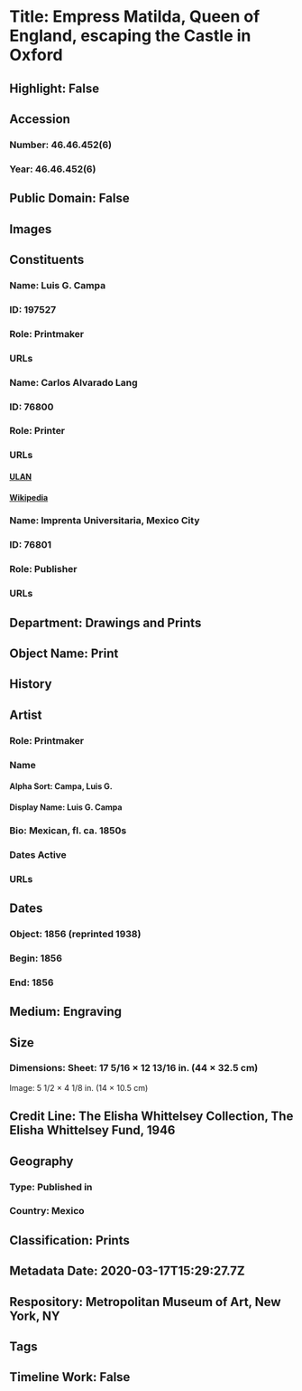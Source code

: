 # Title: Empress Matilda, Queen of England, escaping the Castle in Oxford
## Highlight: False
## Accession
### Number: 46.46.452(6)
### Year: 46.46.452(6)
## Public Domain: False
## Images
## Constituents
### Name: Luis G. Campa
### ID: 197527
### Role: Printmaker
### URLs
### Name: Carlos Alvarado Lang
### ID: 76800
### Role: Printer
### URLs
#### [ULAN](http://vocab.getty.edu/page/ulan/500118527)
#### [Wikipedia](https://www.wikidata.org/wiki/Q1042679)
### Name: Imprenta Universitaria, Mexico City
### ID: 76801
### Role: Publisher
### URLs
## Department: Drawings and Prints
## Object Name: Print
## History
## Artist
### Role: Printmaker
### Name
#### Alpha Sort: Campa, Luis G.
#### Display Name: Luis G. Campa
### Bio: Mexican, fl. ca. 1850s
### Dates Active
### URLs
## Dates
### Object: 1856 (reprinted 1938)
### Begin: 1856
### End: 1856
## Medium: Engraving
## Size
### Dimensions: Sheet: 17 5/16 × 12 13/16 in. (44 × 32.5 cm)
Image: 5 1/2 × 4 1/8 in. (14 × 10.5 cm)
## Credit Line: The Elisha Whittelsey Collection, The Elisha Whittelsey Fund, 1946
## Geography
### Type: Published in
### Country: Mexico
## Classification: Prints
## Metadata Date: 2020-03-17T15:29:27.7Z
## Respository: Metropolitan Museum of Art, New York, NY
## Tags
## Timeline Work: False
